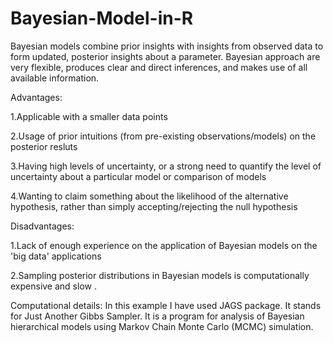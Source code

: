 # Bayesian-Model-in-R
Bayesian models combine prior insights with insights from observed data to form updated, posterior insights about a parameter.
Bayesian approach are very flexible, produces clear and direct inferences, and  makes use of all available information.


Advantages:

1.Applicable with a smaller data points 

2.Usage of prior intuitions (from pre-existing observations/models)  on the  posterior resluts 

3.Having high levels of uncertainty, or a strong need to quantify the level of uncertainty about a particular model or comparison of models

4.Wanting to claim something about the likelihood of the alternative hypothesis, rather than simply accepting/rejecting the null hypothesis


Disadvantages:

1.Lack of enough experience on the application of Bayesian models on the 'big data' applications 


2.Sampling posterior distributions in Bayesian models is computationally expensive and slow .


Computational details:
In this example I have used JAGS package. It stands for Just Another Gibbs Sampler. It is a program for analysis of Bayesian hierarchical models using Markov Chain Monte Carlo (MCMC) simulation.
